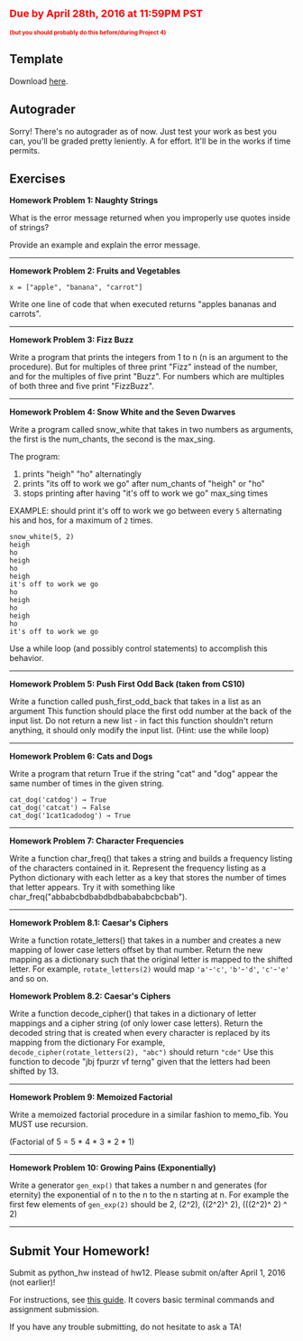  
<style>
    .rules {
        font-size: 18px;
        font-weight: bold;
        color: red;
    }
</style>
<style>
    .rulesub {
        font-size: 10px;
        font-weight: bold;
        color: red;
    }
</style>
<div class = "rules">Due by April 28th, 2016 at 11:59PM PST </div><br>
<div class = "rulesub">(but you should probably do this before/during Project 4) </div>

## Template

Download [here](https://drive.google.com/open?id=0Bx-YJoc_dDDGQjhHSnNlRDNkaTg).

## Autograder

Sorry! There's no autograder as of now. Just test your work as best you can, you'll be graded pretty leniently. A for effort. It'll be in the works if time permits.

## Exercises

**Homework Problem 1: Naughty Strings**

What is the error message returned when you improperly use quotes inside of strings?

Provide an example and explain the error message.

*****

**Homework Problem 2: Fruits and Vegetables**

```x = ["apple", "banana", "carrot"]```

Write one line of code that when executed returns "apples bananas and carrots". 

*****

**Homework Problem 3: Fizz Buzz**

Write a program that prints the integers from 1 to n (n is an argument to the procedure).
But for multiples of three print "Fizz" instead of the number, and for the multiples of five print "Buzz". 
For numbers which are multiples of both three and five print "FizzBuzz".

*****

**Homework Problem 4: Snow White and the Seven Dwarves**

Write a program called snow_white that takes in two numbers as arguments, the first is the num_chants, the second is the max_sing.

The program:
1. prints "heigh" "ho" alternatingly
2. prints "its off to work we go" after num_chants of "heigh" or "ho"
3. stops printing after having "it's off to work we go" max_sing times

EXAMPLE: should print it's off to work we go between every ```5``` alternating his and hos, for a maximum of ```2``` times.

    snow_white(5, 2)
    heigh
    ho
    heigh
    ho
    heigh
    it's off to work we go
    ho
    heigh
    ho
    heigh
    ho
    it's off to work we go

Use a while loop (and possibly control statements) to accomplish this behavior.

*****

**Homework Problem 5: Push First Odd Back (taken from CS10)**

Write a function called push_first_odd_back that takes in a list as an argument
This function should place the first odd number at the back of the input list. 
Do not return a new list - in fact this function shouldn't return anything, 
it should only modify the input list. (Hint: use the while loop)

*****

**Homework Problem 6: Cats and Dogs**

Write a program that return True if the string "cat" and "dog" appear the same number of times in the given string. 

    cat_dog('catdog') → True
    cat_dog('catcat') → False
    cat_dog('1cat1cadodog') → True

*****

**Homework Problem 7: Character Frequencies**

Write a function char_freq() that takes a string and builds a frequency listing of the characters contained in it. 
Represent the frequency listing as a Python dictionary with each letter as a key that stores the number of times that letter appears. 
Try it with something like char_freq("abbabcbdbabdbdbabababcbcbab").

*****

**Homework Problem 8.1: Caesar's Ciphers**

Write a function rotate_letters() that takes in a number and creates a new mapping of lower case letters offset by that number.
Return the new mapping as a dictionary such that the original letter is mapped to the shifted letter.
For example, ```rotate_letters(2)``` would map ```'a'```-```'c'```, ```'b'```-```'d'```, ```'c'```-```'e'``` and so on.


**Homework Problem 8.2: Caesar's Ciphers**

Write a function decode_cipher() that takes in a dictionary of letter mappings and a cipher string (of only lower case letters).
Return the decoded string that is created when every character is replaced by its mapping from the dictionary
For example, ```decode_cipher(rotate_letters(2), "abc")``` should return ```"cde"```
Use this function to decode "jbj fpurzr vf terng" given that the letters had been shifted by 13.

*****

**Homework Problem 9: Memoized Factorial**

Write a memoized factorial procedure in a similar fashion to memo_fib. You MUST use recursion.

(Factorial of 5 = 5 * 4 * 3 * 2 * 1)

*****

**Homework Problem 10: Growing Pains (Exponentially)**

Write a generator ```gen_exp()``` that takes a number n and generates (for eternity) the exponential of n to the n to the n starting at n.
For example the first few elements of ```gen_exp(2)``` should be 2, (2^2), ((2^2)^ 2), (((2^2)^ 2) ^ 2)

*****

## Submit Your Homework!

Submit as python_hw instead of hw12. Please submit on/after April 1, 2016 (not earlier)!

For instructions, see [this guide](../submit.html). It covers basic terminal commands and assignment submission.

If you have any trouble submitting, do not hesitate to ask a TA!
